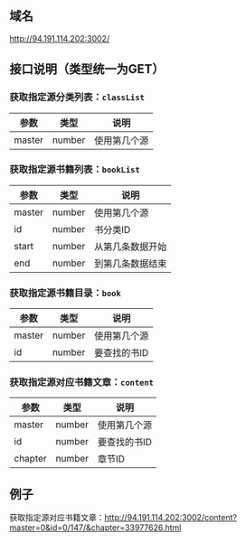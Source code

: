 ## 域名
http://94.191.114.202:3002/
## 接口说明（类型统一为GET）
### 获取指定源分类列表：`classList`
| 参数   | 类型   | 说明         |
|--------|--------|--------------|
| master | number | 使用第几个源 |

### 获取指定源书籍列表：`bookList`
| 参数   | 类型   | 说明             |
|--------|--------|------------------|
| master | number | 使用第几个源     |
| id     | number | 书分类ID         |
| start  | number | 从第几条数据开始 |
| end    | number | 到第几条数据结束 |

### 获取指定源书籍目录：`book`
| 参数   | 类型   | 说明         |
|--------|--------|--------------|
| master | number | 使用第几个源 |
| id     | number | 要查找的书ID |

### 获取指定源对应书籍文章：`content`
| 参数    | 类型   | 说明         |
|---------|--------|--------------|
| master  | number | 使用第几个源 |
| id      | number | 要查找的书ID |
| chapter | number | 章节ID       |
## 例子
获取指定源对应书籍文章：http://94.191.114.202:3002/content?master=0&id=0/147/&chapter=33977626.html